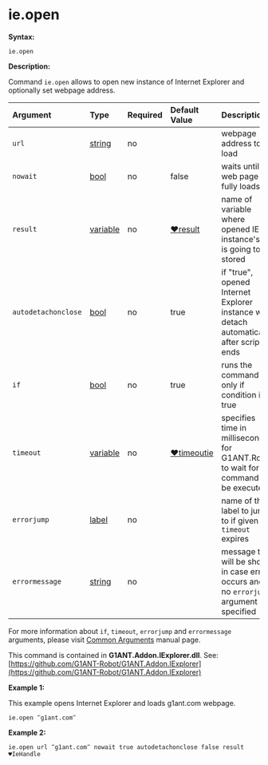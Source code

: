 # ie.open

**Syntax:**

```text
ie.open
```

**Description:**

Command `ie.open` allows to open new instance of Internet Explorer and optionally set webpage address.

| Argument | Type | Required | Default Value | Description |
| :--- | :--- | :--- | :--- | :--- |
| `url` | [string](https://github.com/G1ANT-Robot/G1ANT.Manual/blob/master/G1ANT-Language/Structures/string.md) | no |  | webpage address to load |
| `nowait` | [bool](https://github.com/G1ANT-Robot/G1ANT.Manual/blob/master/G1ANT-Language/Structures/bool.md) | no | false | waits until the web page fully loads |
| `result` | [variable](https://github.com/G1ANT-Robot/G1ANT.Manual/blob/master/G1ANT-Language/Special-Characters/variable.md) | no | [♥result](https://github.com/G1ANT-Robot/G1ANT.Manual/blob/master/G1ANT-Language/Common-Arguments.md) | name of variable where opened IE instance's id is going to be stored |
| `autodetachonclose` | [bool](https://github.com/G1ANT-Robot/G1ANT.Manual/blob/master/G1ANT-Language/Structures/bool.md) | no | true | if "true", opened Internet Explorer instance will detach automatically after script ends |
| `if` | [bool](https://github.com/G1ANT-Robot/G1ANT.Manual/blob/master/G1ANT-Language/Structures/bool.md) | no | true | runs the command only if condition is true |
| `timeout` | [variable](https://github.com/G1ANT-Robot/G1ANT.Manual/blob/master/G1ANT-Language/Special-Characters/variable.md) | no | [♥timeoutie](https://github.com/G1ANT-Robot/G1ANT.Manual/blob/master/G1ANT-Language/Variables/Special-Variables.md) | specifies time in milliseconds for G1ANT.Robot to wait for the command to be executed |
| `errorjump` | [label](https://github.com/G1ANT-Robot/G1ANT.Manual/blob/master/G1ANT-Language/Structures/label.md) | no |  | name of the label to jump to if given `timeout` expires |
| `errormessage` | [string](https://github.com/G1ANT-Robot/G1ANT.Manual/blob/master/G1ANT-Language/Structures/string.md) | no |  | message that will be shown in case error occurs and no `errorjump` argument is specified |

For more information about `if`, `timeout`, `errorjump` and `errormessage` arguments, please visit [Common Arguments](https://github.com/G1ANT-Robot/G1ANT.Manual/blob/master/G1ANT-Language/Common-Arguments.md) manual page.

This command is contained in **G1ANT.Addon.IExplorer.dll**. See: [https://github.com/G1ANT-Robot/G1ANT.Addon.IExplorer](https://github.com/G1ANT-Robot/G1ANT.Addon.IExplorer)

**Example 1:**

This example opens Internet Explorer and loads g1ant.com webpage.

```text
ie.open ‴g1ant.com‴
```

**Example 2:**

```text
ie.open url ‴g1ant.com‴ nowait true autodetachonclose false result ♥IeHandle
```

